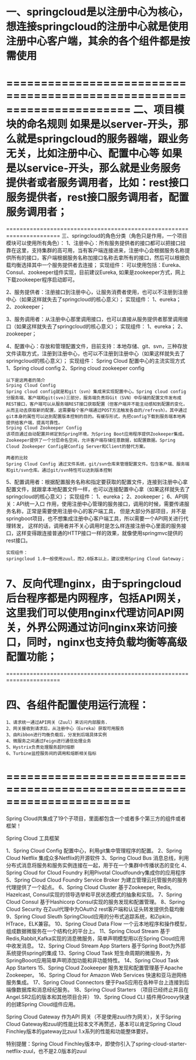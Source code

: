 一、springcloud是以注册中心为核心，想连接springcloud的注册中心就是使用注册中心客户端，其余的各个组件都是按需使用
======================================================================
======================================================================
二、项目模块的命名规则
    如果是以server-开头，那么就是springcloud的服务器端，跟业务无关，比如注册中心、配置中心等
    如果是以service-开头，那么就是业务服务提供者或者服务调用者，比如：rest接口服务提供者，rest接口服务调用者，配置服务调用者；
======================================================================
======================================================================
三、springcloud的角色分类（角色只是作用，一个项目模块可以使用所有角色）：
1、注册中心：所有服务提供者的接口都可以把接口挂靠在这里，支持集群的高可用，当有客户端连接进来，注册中心会根据服务名称提供所有的接口，客户端根据服务名称加接口名称去拿所有的接口，然后可以根据负载均衡选择其中一个服务提供者去连接；
    实现组件：
    可以使用包括：Eureka、Consul、zookeeper组件实现，目前建议Eureka,
    如果是zookeeper方式，网上下载zookeeper程序启动即可。

2、服务提供者：注册接口到注册中心，让服务消费者使用，也可以不注册到注册中心（如果这样就失去了springcloud的核心意义）；
    实现组件：
        1、eureka；
        2、zookeeper；

3、服务调用者：从注册中心那里调用接口，也可以直接从服务提供者那里调用接口（如果这样就失去了springcloud的核心意义）；
    实现组件：
        1、eureka；
        2、zookeeper；

4、配置中心：存放和管理配置文件，目前支持：本地存储、git、svn，三种存放文件读取方式，注册到注册中心，也可以不注册到注册中心（如果这样就失去了springcloud的核心意义）；
    实现组件：
    Spring Cloud 配置中心的主流实现方式
    1、Spring cloud config
    2、Spring cloud zookeeper config
   
    以下是这两者的简介
    Srping Cloud Config
    Spring cloud config就是和git（svn）集成来实现配置中心。Spring cloud config分服务端、客户端和git(svn)三部分，服务端负责将Git（SVN）中存储的配置文件发布成REST接口，客户端可以从服务端REST接口获取配置（但客户端并不能主动感知到配置的变化，从而主动去获取新的配置，这需要每个客户端通过POST方法触发各自的/refresh）。其中通过git本身的属性可以达到配置版本控制的目的。有缓存形式，先把config下载到服务端本地再提供给客户端，提高可靠性。
    Srping Cloud Zookeeper Config
    该项目通过自动配置并绑定到Spring环境，为Spring Boot应用程序提供Zookeeper集成。Zookeeper提供了一个分层命名空间，允许客户端存储任意数据，如配置数据。Spring Cloud Zookeeper Config是Config Server和Client的替代方案。
   
    两者的比较 
    Spring Cloud Config 通过文件系统，git/svn仓库来管理配置文件。包含客户端、服务端和git/svn仓库。通过git/svn特性可以达到版本控制
    
5、配置调用者：根据配置服务名称和指定要获取的配置文件，连接到注册中心拿配置文件，就跟拿本地配置文件一样，也可以连接配置中心拿（如果这样就失去了springcloud的核心意义）；
    实现组件：
        1、eureka；
        2、zookeeper；
6、API网关：API统一入口
    作用，使用注册中心管理的服务接口，调用的时候，需要传递服务名称，正常是需要使用注册中心的客户端工具，
    但是大部分外部项目，并不是springboot项目，也不想集成注册中心客户端工具，所以需要一个API网关进行代理转发，
    这样的话，调用者并不关心调用时是怎么样连接注册中心里面的服务接口，这样变得跟连接普通的HTTP接口一样的效果，就像使用springmvc提供的rest接口。
    
    实现组件：
    springcloud 1.0一般使用zuul，而2.0版本以上，建议使用Spring Cloud Gateway；

7、反向代理nginx，由于springcloud后台程序都是内网程序，包括API网关，这里我们可以使用nginx代理访问API网关，外界公网通过访问nginx来访问接口，同时，nginx也支持负载均衡等高级配置功能；
======================================================================
======================================================================
# 四、各组件配置使用运行流程：
    1、请求统一通过API网关（Zuul）来访问内部服务.
    2、网关接收到请求后，从注册中心（Eureka）获取可用服务
    3、由Ribbon进行均衡负载后，分发到后端具体实例
    4、微服务之间通过Feign进行通信处理业务
    5、Hystrix负责处理服务超时熔断
    6、Turbine监控服务间的调用和熔断相关指标
======================================================================
======================================================================
Spring Cloud共集成了19个子项目，里面都包含一个或者多个第三方的组件或者框架！

Spring Cloud 工具框架

1、Spring Cloud Config 配置中心，利用git集中管理程序的配置。
2、Spring Cloud Netflix 集成众多Netflix的开源软件
3、Spring Cloud Bus 消息总线，利用分布式消息将服务和服务实例连接在一起，用于在一个集群中传播状态的变化
4、Spring Cloud for Cloud Foundry 利用Pivotal Cloudfoundry集成你的应用程序
5、Spring Cloud Cloud Foundry Service Broker 为建立管理云托管服务的服务代理提供了一个起点。
6、Spring Cloud Cluster 基于Zookeeper, Redis, Hazelcast, Consul实现的领导选举和平民状态模式的抽象和实现。
7、Spring Cloud Consul 基于Hashicorp Consul实现的服务发现和配置管理。
8、Spring Cloud Security 在Zuul代理中为OAuth2 rest客户端和认证头转发提供负载均衡
9、Spring Cloud Sleuth SpringCloud应用的分布式追踪系统，和Zipkin，HTrace，ELK兼容。
10、Spring Cloud Data Flow 一个云本地程序和操作模型，组成数据微服务在一个结构化的平台上。
11、Spring Cloud Stream 基于Redis,Rabbit,Kafka实现的消息微服务，简单声明模型用以在Spring Cloud应用中收发消息。
12、Spring Cloud Stream App Starters 基于Spring Boot为外部系统提供spring的集成
13、Spring Cloud Task 短生命周期的微服务，为SpringBooot应用简单声明添加功能和非功能特性。
14、Spring Cloud Task App Starters
15、Spring Cloud Zookeeper 服务发现和配置管理基于Apache Zookeeper。
16、Spring Cloud for Amazon Web Services 快速和亚马逊网络服务集成。
17、Spring Cloud Connectors 便于PaaS应用在各种平台上连接到后端像数据库和消息经纪服务。
18、Spring Cloud Starters （项目已经终止并且在Angel.SR2后的版本和其他项目合并）
19、Spring Cloud CLI 插件用Groovy快速的创建Spring Cloud组件应用。


Spring Cloud Gateway 作为API 网关（不是使用zuul作为网关），关于Spring Cloud Gateway和zuul的性能比较本文不再赘述，基本可以肯定Spring Cloud Finchley版本的gateway比zuul 1.x系列的性能和功能整体要好。

特别提醒：Spring Cloud Finchley版本中，即使你引入了spring-cloud-starter-netflix-zuul，也不是2.0版本的zuul